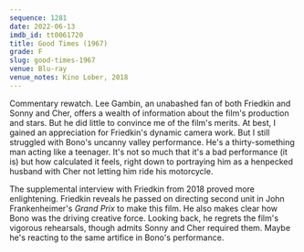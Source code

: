 ```yaml
---
sequence: 1281
date: 2022-06-13
imdb_id: tt0061720
title: Good Times (1967)
grade: F
slug: good-times-1967
venue: Blu-ray
venue_notes: Kino Lober, 2018
---
```


Commentary rewatch. Lee Gambin, an unabashed fan of both Friedkin and Sonny and Cher, offers a wealth of information about the film's production and stars. But he did little to convince me of the film's merits. At best, I gained an appreciation for Friedkin's dynamic camera work. But I still struggled with Bono's uncanny valley performance. He's a thirty-something man acting like a teenager. It's not so much that it's a bad performance (it is) but how calculated it feels, right down to portraying him as a henpecked husband with Cher not letting him ride his motorcycle.

<!-- end -->

The supplemental interview with Friedkin from 2018 proved more enlightening. Friedkin reveals he passed on directing second unit in John Frankenheimer's <span data-imdb-id="tt0060472">_Grand Prix_</span> to make this film. He also makes clear how Bono was the driving creative force. Looking back, he regrets the film's vigorous rehearsals, though admits Sonny and Cher required them. Maybe he's reacting to the same artifice in Bono's performance.
